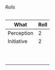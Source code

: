 
###### Rolls
| What       | Roll |
| ---------- | ---- |
| Perception | 2    |
| Initiative | 2    |
|            |      |
|            |      |
|            |      |
|            |      |
|            |      |
|            |      |
|            |      |
|            |      |
|            |      |
|            |      |